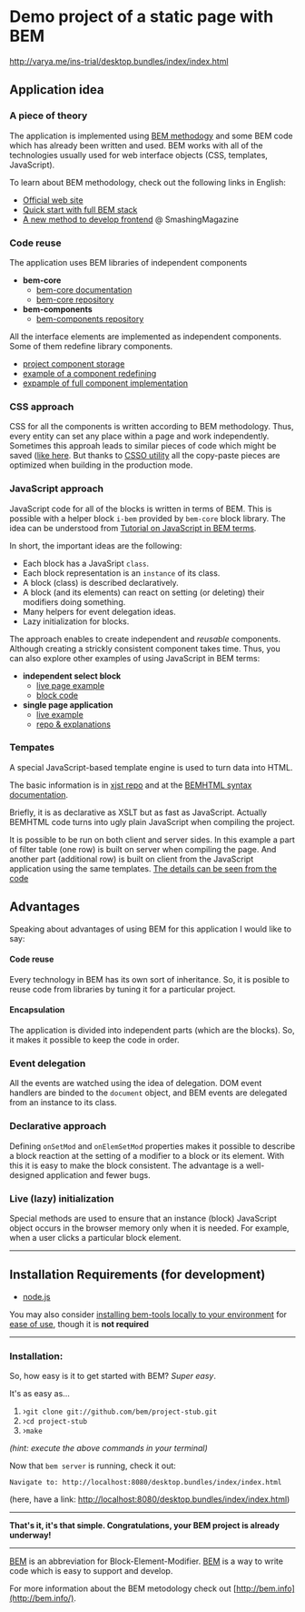 # Demo project of a static page with BEM

http://varya.me/ins-trial/desktop.bundles/index/index.html

## Application idea

### A piece of theory
The application is implemented using [BEM methodogy](http://bem.info) and some
BEM code which has already been written and used.
BEM works with all of the technologies usually used for web interface objects (CSS, templates, JavaScript).

To learn about BEM methodology, check out the following links in English:
  * [Official web site](http://bem.info)
  * [Quick start with full BEM stack](http://bem.info/articles/start-with-project-stub/)
  * [A new method to develop frontend](http://coding.smashingmagazine.com/front-end-methodology-bem-file-system-representation/)
  @ SmashingMagazine

### Code reuse
The application uses BEM libraries of independent components
  * **bem-core**
    * [bem-core documentation](http://bem.info/libs/bem-core/1.1.0)
    * [bem-core repository](https://github.com/bem/bem-core)
 * **bem-components**
   * [bem-components repository](https://github.com/bem/bem-components)

All the interface elements are implemented as independent components. Some of
them redefine library components.

 * [project
 component storage](https://github.com/varya/ins-trial/tree/master/desktop.blocks)
 * [example of
 a component redefining](https://github.com/varya/ins-trial/tree/master/desktop.blocks/button)
 * [expample of full component
 implementation](https://github.com/varya/ins-trial/tree/master/desktop.blocks/select)

### CSS approach
CSS for all the components is written according to BEM methodology. Thus, every
entity can set any place within a page and work independently.<br/>
Sometimes this approah leads to similar pieces of code which might be saved
([like
here](https://github.com/varya/ins-trial/blob/master/desktop.blocks/button/button.css).
But thanks to [CSSO utility](http://bem.info/tools/optimizers/csso/) all the
copy-paste pieces are optimized when building in the production mode.

### JavaScript approach
JavaScript code for all of the blocks is written in terms of BEM. This is possible with
a helper block
`i-bem`
provided by ``bem-core`` block library. The idea can be understood from [Tutorial
on JavaScript in BEM terms](https://github.com/bem/bem-js-tutorial).

In short, the important ideas are the following:
 * Each block has a JavaSript ``class``.
 * Each block representation is an ``instance`` of its class.
 * A block (class) is described declaratively.
 * A block (and its elements) can react on setting (or deleting) their modifiers doing something.
 * Many helpers for event delegation ideas.
 * Lazy initialization for blocks.

The approach enables to create independent and _reusable_ components. Although
creating a strickly consistent component takes time. Thus, you can also explore
other examples of using JavaScript in BEM terms:

 * **independent select block**
   * [live page
   example](http://varya.me/scoreboard-experiment/desktop.bundles/index/index.html)
   * [block
   code](https://github.com/varya/scoreboard-experiment/tree/master/ya-libs/islands-components/common.blocks/select)
 * **single page application**
   * [live
   example](http://varya.me/sc-challenge/)
   * [repo &
   explanations](https://github.com/varya/sc-challenge)

### Tempates
A special JavaScript-based template engine is used to turn data into HTML.

The basic information is in [xjst repo](https://github.com/veged/xjst) and at the
[BEMHTML syntax
documentation](http://bem.info/libs/bem-core/1.0.0/bemhtml/reference/).

Briefly, it is as declarative as XSLT but as fast as JavaScript. Actually BEMHTML code turns into ugly plain JavaScript
when compiling the project.

It is possible to be run on both client and server sides. In this example a part
of filter table (one row) is built on server when compiling the page. And
another part (additional row) is built on client from the JavaScript application
using the same templates. [The details can be seen from the
code](https://github.com/varya/ins-trial/blob/master/desktop.blocks/filter/filter.js#L68)

## Advantages
Speaking about advantages of using BEM for this application I would like to say:

#### Code reuse
Every technology in BEM has its own sort of inheritance. So, it is posible to reuse code from libraries by tuning it
for a particular project.

#### Encapsulation
The application is divided into independent parts (which are the blocks). So, it makes it possible to keep the code in order.

### Event delegation
All the events are watched using the idea of delegation. DOM event handlers are binded to
the ``document`` object, and BEM events are delegated from an instance to its class.

### Declarative approach
Defining `onSetMod` and `onElemSetMod` properties makes it possible to
describe a block reaction
at the setting of a modifier to a block or its element. With this it is easy to make the block consistent.
The advantage is a well-designed application and fewer bugs.

### Live (lazy) initialization
Special methods are used to ensure that an instance (block) JavaScript object occurs in
the browser memory only when it is needed. For example, when a user clicks a particular block element.

---

## Installation Requirements (for development)

- [node.js](http://nodejs.org/)

You may also consider [installing bem-tools locally to your environment](http://bem.info/tools/bem/installation/) for [ease of use](#an-easier-more-beautiful-way), though it is **not required**

---

### Installation:

So, how easy is it to get started with BEM?  *Super easy*.

It's as easy as...
    
1. ›`git clone git://github.com/bem/project-stub.git`
2. ›`cd project-stub`
3. ›`make`

*(hint: execute the above commands in your terminal)*

Now that `bem server` is running, check it out:

````
Navigate to: http://localhost:8080/desktop.bundles/index/index.html
````

(here, have a link: [http://localhost:8080/desktop.bundles/index/index.html](http://localhost:8080/desktop.bundles/index/index.html))

---

**That's it, it's that simple. Congratulations, your BEM project is already underway!**

---

[BEM](http://bem.info) is an abbreviation for Block-Element-Modifier.  [BEM](http://bem.info) is a way to write code which is easy to support and develop.

For more information about the BEM metodology check out [http://bem.info](http://bem.info/).
